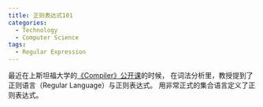 ```yaml
---
title: 正则表达式101
categories:
  - Technology
  - Computer Science
tags:
  - Regular Expression
---
```


最近在上斯坦福大学的[《Compiler》公开课](https://lagunita.stanford.edu/courses/Engineering/Compilers/Fall2014/course/)的时候，
在词法分析里，教授提到了正则语言（Regular Language）与正则表达式。
用非常正式的集合语言定义了正则表达式。


